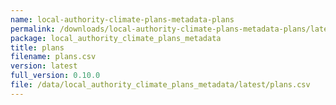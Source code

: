 ```yaml
---
name: local-authority-climate-plans-metadata-plans
permalink: /downloads/local-authority-climate-plans-metadata-plans/latest
package: local_authority_climate_plans_metadata
title: plans
filename: plans.csv
version: latest
full_version: 0.10.0
file: /data/local_authority_climate_plans_metadata/latest/plans.csv
---
```

